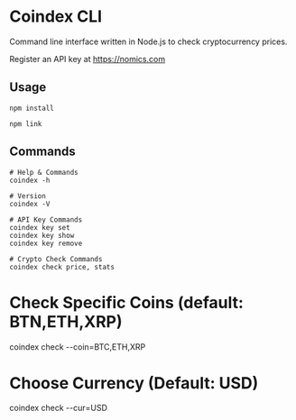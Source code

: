 # Coindex CLI

Command line interface written in Node.js to check cryptocurrency prices.

Register an API key at https://nomics.com

## Usage

```
npm install

npm link
```

## Commands

```
# Help & Commands
coindex -h

# Version
coindex -V

# API Key Commands
coindex key set
coindex key show
coindex key remove

# Crypto Check Commands
coindex check price, stats
```
# Check Specific Coins (default: BTN,ETH,XRP)
coindex check --coin=BTC,ETH,XRP

# Choose Currency (Default: USD)
coindex check --cur=USD
```